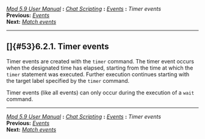[*Mpd 5.9 User Manual*](mpd.html) **:** [*Chat Scripting*](mpd50.html)
**:** [*Events*](mpd52.html) **:** *Timer events*\
**Previous:** [*Events*](mpd52.html)\
**Next:** [*Match events*](mpd54.html)

------------------------------------------------------------------------

## []{#53}6.2.1. Timer events

Timer events are created with the `timer` command. The timer event
occurs when the designated time has elapsed, starting from the time at
which the `timer` statement was executed. Further execution continues
starting with the target label specified by the `timer` command.

Timer events (like all events) can only occur during the execution of a
`wait` command.

------------------------------------------------------------------------

[*Mpd 5.9 User Manual*](mpd.html) **:** [*Chat Scripting*](mpd50.html)
**:** [*Events*](mpd52.html) **:** *Timer events*\
**Previous:** [*Events*](mpd52.html)\
**Next:** [*Match events*](mpd54.html)
